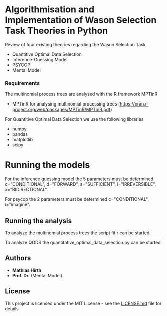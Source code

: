 # Algorithmisation and Implementation of Wason Selection Task Theories in Python

Review of four existing theories regarding the Wason Selection Task

* Quantitive Optimal Data Selection
* Inference-Guessing Model
* PSYCOP
* Mental Model

### Requirements

The multinomial process trees are analysed with the R framework MPTinR

* MPTinR for analysing multinomial processing trees (https://cran.r-project.org/web/packages/MPTinR/MPTinR.pdf)

For Quantitive Optimal Data Selection we use the following libraries

* numpy
* pandas
* matplotlib
* scipy

# Running the models

For the inference guessing model the 5 parameters must be determined c="CONDITIONAL", d="FORWARD", s="SUFFICIENT", i="IRREVERSIBLE", x="BIDIRECTIONAL".

For psycop the 2 parameters must be determined c="CONDITIONAL", i="imagine".

## Running the analysis

To analyze the multinomial process trees the script fit.r can be started.

To analyze QODS the quantitative_optimal_data_selection.py can be started

## Authors

* **Mathias Hirth**
* **Prof. Dr.** (Mental Model)

## License

This project is licensed under the MIT License - see the [LICENSE.md](LICENSE.md) file for details
